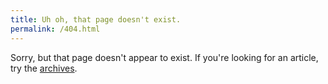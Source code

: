 ```yaml
---
title: Uh oh, that page doesn't exist.
permalink: /404.html
---
```

Sorry, but that page doesn't appear to exist. If you're looking for an article, try the [archives](writing).